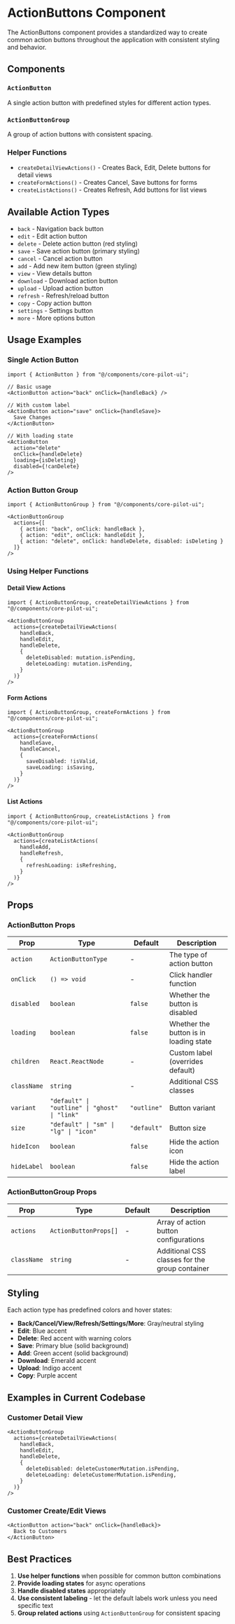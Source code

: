 # ActionButtons Component

The ActionButtons component provides a standardized way to create common action buttons throughout the application with consistent styling and behavior.

## Components

### `ActionButton`
A single action button with predefined styles for different action types.

### `ActionButtonGroup`
A group of action buttons with consistent spacing.

### Helper Functions
- `createDetailViewActions()` - Creates Back, Edit, Delete buttons for detail views
- `createFormActions()` - Creates Cancel, Save buttons for forms
- `createListActions()` - Creates Refresh, Add buttons for list views

## Available Action Types

- `back` - Navigation back button
- `edit` - Edit action button
- `delete` - Delete action button (red styling)
- `save` - Save action button (primary styling)
- `cancel` - Cancel action button
- `add` - Add new item button (green styling)
- `view` - View details button
- `download` - Download action button
- `upload` - Upload action button
- `refresh` - Refresh/reload button
- `copy` - Copy action button
- `settings` - Settings button
- `more` - More options button

## Usage Examples

### Single Action Button

```tsx
import { ActionButton } from "@/components/core-pilot-ui";

// Basic usage
<ActionButton action="back" onClick={handleBack} />

// With custom label
<ActionButton action="save" onClick={handleSave}>
  Save Changes
</ActionButton>

// With loading state
<ActionButton 
  action="delete" 
  onClick={handleDelete}
  loading={isDeleting}
  disabled={!canDelete}
/>
```

### Action Button Group

```tsx
import { ActionButtonGroup } from "@/components/core-pilot-ui";

<ActionButtonGroup
  actions={[
    { action: "back", onClick: handleBack },
    { action: "edit", onClick: handleEdit },
    { action: "delete", onClick: handleDelete, disabled: isDeleting }
  ]}
/>
```

### Using Helper Functions

#### Detail View Actions
```tsx
import { ActionButtonGroup, createDetailViewActions } from "@/components/core-pilot-ui";

<ActionButtonGroup
  actions={createDetailViewActions(
    handleBack,
    handleEdit,
    handleDelete,
    {
      deleteDisabled: mutation.isPending,
      deleteLoading: mutation.isPending,
    }
  )}
/>
```

#### Form Actions
```tsx
import { ActionButtonGroup, createFormActions } from "@/components/core-pilot-ui";

<ActionButtonGroup
  actions={createFormActions(
    handleSave,
    handleCancel,
    {
      saveDisabled: !isValid,
      saveLoading: isSaving,
    }
  )}
/>
```

#### List Actions
```tsx
import { ActionButtonGroup, createListActions } from "@/components/core-pilot-ui";

<ActionButtonGroup
  actions={createListActions(
    handleAdd,
    handleRefresh,
    {
      refreshLoading: isRefreshing,
    }
  )}
/>
```

## Props

### ActionButton Props

| Prop | Type | Default | Description |
|------|------|---------|-------------|
| `action` | `ActionButtonType` | - | The type of action button |
| `onClick` | `() => void` | - | Click handler function |
| `disabled` | `boolean` | `false` | Whether the button is disabled |
| `loading` | `boolean` | `false` | Whether the button is in loading state |
| `children` | `React.ReactNode` | - | Custom label (overrides default) |
| `className` | `string` | - | Additional CSS classes |
| `variant` | `"default" \| "outline" \| "ghost" \| "link"` | `"outline"` | Button variant |
| `size` | `"default" \| "sm" \| "lg" \| "icon"` | `"default"` | Button size |
| `hideIcon` | `boolean` | `false` | Hide the action icon |
| `hideLabel` | `boolean` | `false` | Hide the action label |

### ActionButtonGroup Props

| Prop | Type | Default | Description |
|------|------|---------|-------------|
| `actions` | `ActionButtonProps[]` | - | Array of action button configurations |
| `className` | `string` | - | Additional CSS classes for the group container |

## Styling

Each action type has predefined colors and hover states:

- **Back/Cancel/View/Refresh/Settings/More**: Gray/neutral styling
- **Edit**: Blue accent
- **Delete**: Red accent with warning colors
- **Save**: Primary blue (solid background)
- **Add**: Green accent (solid background)
- **Download**: Emerald accent
- **Upload**: Indigo accent
- **Copy**: Purple accent

## Examples in Current Codebase

### Customer Detail View
```tsx
<ActionButtonGroup
  actions={createDetailViewActions(
    handleBack,
    handleEdit,
    handleDelete,
    {
      deleteDisabled: deleteCustomerMutation.isPending,
      deleteLoading: deleteCustomerMutation.isPending,
    }
  )}
/>
```

### Customer Create/Edit Views
```tsx
<ActionButton action="back" onClick={handleBack}>
  Back to Customers
</ActionButton>
```

## Best Practices

1. **Use helper functions** when possible for common button combinations
2. **Provide loading states** for async operations
3. **Handle disabled states** appropriately
4. **Use consistent labeling** - let the default labels work unless you need specific text
5. **Group related actions** using `ActionButtonGroup` for consistent spacing
